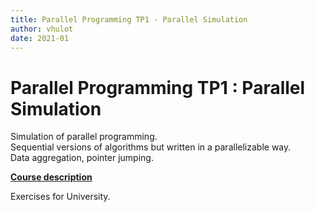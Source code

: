 ```yaml
---
title: Parallel Programming TP1 - Parallel Simulation  
author: vhulot  
date: 2021-01
---
```


# Parallel Programming TP1 : Parallel Simulation

Simulation of parallel programming.  
Sequential versions of algorithms but written in a parallelizable way.  
Data aggregation, pointer jumping.  

[**Course description**](https://istic.univ-rennes1.fr/ue-ppar)

Exercises for University.
